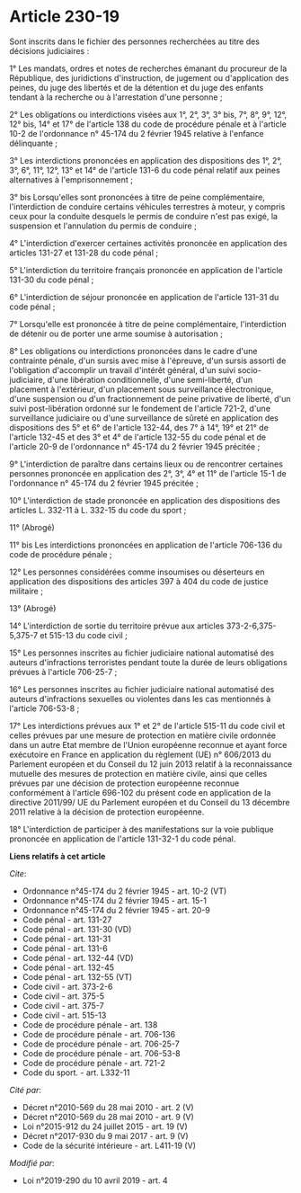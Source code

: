 # Article 230-19

Sont inscrits dans le fichier des personnes recherchées au titre des décisions judiciaires :

1° Les mandats, ordres et notes de recherches émanant du procureur de la République, des juridictions d'instruction, de
jugement ou d'application des peines, du juge des libertés et de la détention et du juge des enfants tendant à la recherche
ou à l'arrestation d'une personne ;

2° Les obligations ou interdictions visées aux 1°, 2°, 3°, 3° bis, 7°, 8°, 9°, 12°, 12° bis, 14° et 17° de l'article 138 du
code de procédure pénale et à l'article 10-2 de l'ordonnance n° 45-174 du 2 février 1945 relative à l'enfance délinquante ;

3° Les interdictions prononcées en application des dispositions des 1°, 2°, 3°, 6°, 11°, 12°, 13° et 14° de l'article 131-6
du code pénal relatif aux peines alternatives à l'emprisonnement ;

3° bis Lorsqu'elles sont prononcées à titre de peine complémentaire, l'interdiction de conduire certains véhicules terrestres
à moteur, y compris ceux pour la conduite desquels le permis de conduire n'est pas exigé, la suspension et l'annulation du
permis de conduire ;

4° L'interdiction d'exercer certaines activités prononcée en application des articles 131-27 et 131-28 du code pénal ;

5° L'interdiction du territoire français prononcée en application de l'article 131-30 du code pénal ;

6° L'interdiction de séjour prononcée en application de l'article 131-31 du code pénal ;

7° Lorsqu'elle est prononcée à titre de peine complémentaire, l'interdiction de détenir ou de porter une arme soumise à
autorisation ;

8° Les obligations ou interdictions prononcées dans le cadre d'une contrainte pénale, d'un sursis avec mise à l'épreuve, d'un
sursis assorti de l'obligation d'accomplir un travail d'intérêt général, d'un suivi socio-judiciaire, d'une libération
conditionnelle, d'une semi-liberté, d'un placement à l'extérieur, d'un placement sous surveillance électronique, d'une
suspension ou d'un fractionnement de peine privative de liberté, d'un suivi post-libération ordonné sur le fondement de
l'article 721-2, d'une surveillance judiciaire ou d'une surveillance de sûreté en application des dispositions des 5° et 6°
de l'article 132-44, des 7° à 14°, 19° et 21° de l'article 132-45 et des 3° et 4° de l'article 132-55 du code pénal et de
l'article 20-9 de l'ordonnance n° 45-174 du 2 février 1945 précitée ;

9° L'interdiction de paraître dans certains lieux ou de rencontrer certaines personnes prononcée en application des 2°, 3°,
4° et 11° de l'article 15-1 de l'ordonnance n° 45-174 du 2 février 1945 précitée ;

10° L'interdiction de stade prononcée en application des dispositions des articles L. 332-11 à L. 332-15 du code du sport ;

11° (Abrogé)

11° bis Les interdictions prononcées en application de l'article 706-136 du code de procédure pénale ;

12° Les personnes considérées comme insoumises ou déserteurs en application des dispositions des articles 397 à 404 du code
de justice militaire ;

13° (Abrogé)

14° L'interdiction de sortie du territoire prévue aux articles 373-2-6,375-5,375-7 et 515-13 du code civil ;

15° Les personnes inscrites au fichier judiciaire national automatisé des auteurs d'infractions terroristes pendant toute la
durée de leurs obligations prévues à l'article 706-25-7 ;

16° Les personnes inscrites au fichier judiciaire national automatisé des auteurs d'infractions sexuelles ou violentes dans
les cas mentionnés à l'article 706-53-8 ;

17° Les interdictions prévues aux 1° et 2° de l'article 515-11 du code civil et celles prévues par une mesure de protection
en matière civile ordonnée dans un autre Etat membre de l'Union européenne reconnue et ayant force exécutoire en France en
application du règlement (UE) n° 606/2013 du Parlement européen et du Conseil du 12 juin 2013 relatif à la reconnaissance
mutuelle des mesures de protection en matière civile, ainsi que celles prévues par une décision de protection européenne
reconnue conformément à l'article 696-102 du présent code en application de la directive 2011/99/ UE du Parlement européen et
du Conseil du 13 décembre 2011 relative à la décision de protection européenne.

18° L'interdiction de participer à des manifestations sur la voie publique prononcée en application de l'article 131-32-1 du
code pénal.

**Liens relatifs à cet article**

_Cite_:

  - Ordonnance n°45-174 du 2 février 1945 - art. 10-2 (VT)
  - Ordonnance n°45-174 du 2 février 1945 - art. 15-1
  - Ordonnance n°45-174 du 2 février 1945 - art. 20-9
  - Code pénal - art. 131-27
  - Code pénal - art. 131-30 (VD)
  - Code pénal - art. 131-31
  - Code pénal - art. 131-6
  - Code pénal - art. 132-44 (VD)
  - Code pénal - art. 132-45
  - Code pénal - art. 132-55 (VT)
  - Code civil - art. 373-2-6
  - Code civil - art. 375-5
  - Code civil - art. 375-7
  - Code civil - art. 515-13
  - Code de procédure pénale - art. 138
  - Code de procédure pénale - art. 706-136
  - Code de procédure pénale - art. 706-25-7
  - Code de procédure pénale - art. 706-53-8
  - Code de procédure pénale - art. 721-2
  - Code du sport. - art. L332-11

_Cité par_:

  - Décret n°2010-569 du 28 mai 2010 - art. 2 (V)
  - Décret n°2010-569  du 28 mai 2010 - art. 9 (V)
  - Loi n°2015-912 du 24 juillet 2015 - art. 19 (V)
  - Décret n°2017-930 du 9 mai 2017 - art. 9 (V)
  - Code de la sécurité intérieure - art. L411-19 (V)

_Modifié par_:

  - Loi n°2019-290 du 10 avril 2019 - art. 4
